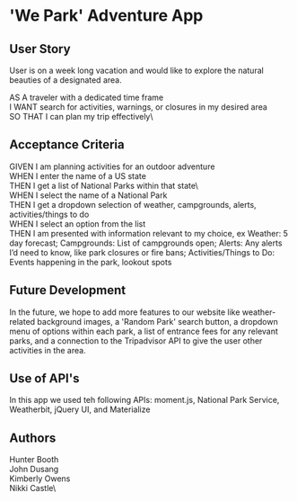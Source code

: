 # 'We Park' Adventure App

## User Story
User is on a week long vacation and would like to explore the natural beauties of a designated area. 

AS A traveler with a dedicated time frame\
I WANT search for activities, warnings, or closures in my desired area\
SO THAT I can plan my trip effectively\

## Acceptance Criteria
GIVEN I am planning  activities for an outdoor adventure\
WHEN I enter the name of a US state\
THEN I get a list of National Parks within that state\    
WHEN I select the name of a National Park\
THEN I get a dropdown selection of weather, campgrounds, alerts, activities/things to do\
WHEN I select an option from the list\
THEN I am presented with information relevant to my choice, ex Weather: 5 day forecast; Campgrounds: List of campgrounds open; Alerts: Any alerts I’d need to know, like park closures or fire bans; Activities/Things to Do: Events happening in the park, lookout spots


## Future Development
In the future, we hope to add more features to our website like weather-related background images, a 'Random Park' search button, a dropdown menu of options within each park, a list of entrance fees for any relevant parks, and a connection to the Tripadvisor API to give the user other activities in the area. 

## Use of API's
In this app we used teh following APIs: moment.js, National Park Service, Weatherbit, jQuery UI, and Materialize

## Authors
Hunter Booth\
John Dusang\
Kimberly Owens\
Nikki Castle\
